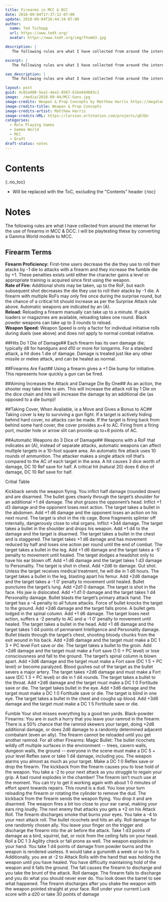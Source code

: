 ```yaml
---
title: Firearms in MCC & DCC
date: 2018-09-04T17:37:12-07:00
update: 2018-09-04T16:44:34-07:00
author:
  name: Ted Tschopp
  url: https://www.tedt.org/
  avatar: https://www.tedt.org/img/thumb3.jpg

description: |
   The following rules are what I have collected from around the internet for the use of firearms in MCC & DCC.  I will be playtesting these by converting a Gamma World module to MCC. 

excerpt: |
   The following rules are what I have collected from around the internet for the use of firearms in MCC & DCC.  I will be playtesting these by converting a Gamma World module to MCC. 

seo_description: |
   The following rules are what I have collected from around the internet for the use of firearms in MCC & DCC.  I will be playtesting these by converting a Gamma World module to MCC. 

layout: post
guid: 4c02a988-5ea1-4ea1-8567-616e64d683c1
image: 	/media/2018-09-04/MCC-Guns.jpg
image-credits: Weapon & Prop Concepts by Matthew Harris https://megalomatthew.artstation.com/
image-credits-title: Weapon & Prop Concepts
image-credits-artist: Matthew Harris
image-credits-URL: https://larsson.artstation.com/projects/qOJQn
categories:
  - Role Playing Games
  - Gamma World
  - MCC
  - Draft
draft-status: notes
---
```



# Contents
{:.no_toc}

* Will be replaced with the ToC, excluding the "Contents" header
{:toc}


# Notes

The following rules are what I have collected from around the internet for the use of firearms in MCC & DCC.  I will be playtesting these by converting a Gamma World module to MCC. 



## Firearm Terms 

**Firearm Proficiency:** First-time users decrease the die they use to roll their atacks by -1 die to attacks with a firearm and they increase the fumble die by +1. These penalties exists until either the character gains a level or appropriate training is acquired since first using the weapon.  
**Rate of Fire:** Additional shots may be taken, up to the RoF, but each subsequent shot decreases the die they use to roll their atacks by -1 die. A firearm with multiple RoFs may only fire once during the surprise round, but the chance of a critical hit should increase as per the Surprise Attack rule above. Automatic weapons are indicated by an (A).  
**Reload:** Reloading a firearm manually can take up to a minute. If quick loaders or magazines are available, reloading takes one round. Black powder weapons can take up to 3 rounds to reload.  
**Weapon Speed:** Weapon Speed is only a factor for individual initiative rolls during duels (see above) and does not apply to normal combat initiative.

##Hits Do 1 Die of Damage##
Each firearm has its own damage die; typically d8 for handguns and d10 or more for longarms. For a standard attack, a hit does 1 die of damage. Damage is treated just like any other missile or melee attack, and can be healed as normal.

##Firearms Are Fast##
Using a firearm gives a +1 Die bump for initiative. This represents how quickly a gun can be fired.

##Aiming Increases the Attack and Damage Die By One##
As an action, the shooter may take time to aim. This will increase the attack roll by 1 Die on the dice chain and hits will increase the damage by an additional die (as opposed to a die bump)!

##Taking Cover, When Available, is a Move and Gives a Bonus to AC##
Taking cover is key to surviving a gun fight. If a target is actively hiding behind hard cover, no attacks can be made. If the target is firing back from behind some hard cover, the cover provides a+4 to AC. Firing from a firing port, murder hole or arrow slit can provide up to+8 points of AC.

##Automatic Weapons do 3 Dice of Damage##
Weapons with a RoF that indicates an (A), instead of separate attacks, automatic weapons can affect multiple targets in a 10-foot square area. An automatic fire attack uses 10 rounds of ammunition. The attacker makes a single attack roll that’s compared to the AC of each target in the area. A hit causes 3 dice worth of damage, DC 10 Ref save for half. A critical hit (natural 20) does 6 dice of damage, DC 10 Ref save for half.


Critial Table

Kickback sends the weapon flying. You inflict half damage (rounded down) and are disarmed.
The bullet goes cleanly through the target’s shoulder for an additional +1 d4 damage.
The shot grazes the opponent’s head. Inflict +1 d3 damage and the opponent loses next action.
The target takes a bullet in the abdomen. Add +1 d6 damage and the opponent loses an action on his next round.
The target is shot in the rib cage. Bone fragments splinter off internally, dangerously close to vital organs. Inflict +3d4 damage.
The target takes a bullet in the shoulder and drops his weapon. Add +1 d4 to the damage and the target is disarmed.
The target takes a bullet in the chest and is staggered. The target takes +1 d6 damage and has movement reduced by half and loses one action per round until the end of combat.
The target takes a bullet in the leg. Add +1 d6 damage and the target takes a -5’ penalty to movement until healed.
The target dodges a headshot only to have his ear blown off. Add +1 d6 damage and the target takes 1 d3 damage to Personality.
The target is shot in chest. Add +2d6 to damage.
Gut shot. Unless the target receives medical treatment, he will die in 1 d6 hours. The target takes a bullet in the leg, blasting apart his femur. Add +2d6 damage and the target takes a -1 0’ penalty to movement until healed.
Bullet punctures the target’s lung. Add +2d1 0 damage.
The target is shot in the face. His jaw is dislocated. Add +1 d1 0 damage and the target takes 1 d4 Personality damage.
Bullet blasts the target’s primary attack hand. The target has a -4 penalty to all future attacks.
Force of bullet knocks the target to the ground. Add +2d6 damage and the target falls prone.
A bullet gets lodged in the spinal column. Add +1 d6 damage. The target loses next action, suffers a -2 penalty to AC and a -1 0’ penalty to movement until healed.
The target takes a bullet in the head. Add +1 d6 damage and the target takes 1 d4 points of permanent Intelligence and Personality damage.
Bullet blasts through the target’s chest, shooting bloody chunks from the exit wound in his back. Add +2d6 damage and the target must make a DC 1 3 + PC level Fort save or die.
The target takes a bullet to the groin. Add +2d6 damage and the target must make a Fort save (1 0 + PC level) or lose consciousness and fall to the ground.
The target’s spinal column is blown apart. Add +3d6 damage and the target must make a Fort save (DC 1 5 + PC level) or become paralyzed.
Blood gushes out of the target as the bullet severs a major artery. The target takes +2d6 damage and must make a Fort save (DC 1 3 + PC level) or die in 1 d4 rounds. The target takes a bullet to the throat. Add +2d6 damage and the target must make a DC 1 0 Fortitude save or die.
The target takes bullet in the eye. Add +3d6 damage and the target must make a DC 1 0 Fortitude save or die. The target is blind in one eye.
The target takes a bullet in the chest and coughs up blood. Add +3d6 damage and the target must make a DC 1 5 Fortitude save or die.


Fumble
Your shot misses everything by a good ten yards.
Black-powder Firearms: You are in such a hurry that you leave your ramrod in the firearm. There is a 50% chance that the ramrod skewers your target, doing +2d6 additional damage, or does 2d6 damage to a randomly determined adjacent combatant (even an ally). The firearm cannot be reloaded until you get another ramrod.
For all other Firearms: Magic Bullet: The bullet ricochets wildly off multiple surfaces in the environment -- trees, cavern walls, dungeon walls, the ground -- everyone in the scene must make a DC 5 + your level Reflex save or take 1 d4 damage, including you.
The weapon alarms you almost as much as your target. Make a DC 1 0 Reflex save or drop the firearm.
The kickback from the firearm causes you to lose hold of the weapon. You take a -2 to your next attack as you struggle to regain your grip.
A bad round explodes in the chamber! The firearm isn’t much use at the moment. You can try to get it working again with about 1 0 minutes of effort spent towards repairs.
This round is a dud. You lose your turn reloading the firearm or rotating the cylinder to remove the dud.
The kickback from the firearm sends the weapon flying. You drop it and are disarmed.
The weapon fires a bit too close to your ear canal, making your ears ring loudly. The next enemy that attacks you gets a +2 on his Attack Roll.
The firearm discharges smoke that burns your eyes. You take a -4 to your next attack roll.
The bullet ricochets and hits an ally. Roll damage for one randomly chosen ally.
You leave your finger on the trigger and discharge the firearm into the air before the attack. Take 1 d3 points of damage as a bird, squirrel, bat, or rock from the ceiling falls on your head. Roll a DC 1 3 Agility check or fall prone as well.
The weapon explodes in your hand. You take 1 d4 points of damage from powder burns and the weapon is rendered useless. It would take a gunsmith a week or so to fix it. Additionally, you are at -2 to Attack Rolls with the hand that was holding the weapon until you have healed.
You have difficulty maintaining hold of the weapon and it falls the ground. The fall causes the firearm to discharge and you take the brunt of the attack. Roll damage.
The firearm fails to discharge and you do what you should never ever do. You look down the barrel to see what happened. The firearm discharges after you shake the weapon with the weapon pointed straight at your face. Roll under your current Luck score with a d20 or take 30 points of damage








